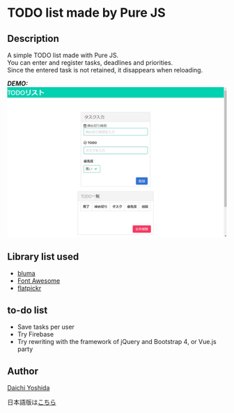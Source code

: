 # TODO list made by Pure JS

## Description

A simple TODO list made with Pure JS.  
You can enter and register tasks, deadlines and priorities.  
Since the entered task is not retained, it disappears when reloading.

***DEMO:***
![デモ画像](/doc/img/yrtgt-lu4xx.gif)

## Library list used

- [bluma](https://bulma.io/)
- [Font Awesome](https://fontawesome.com/)
- [flatpickr](https://flatpickr.js.org/)

## to-do list

- Save tasks per user
- Try Firebase
- Try rewriting with the framework of jQuery and Bootstrap 4, or Vue.js party

## Author 
[Daichi Yoshida](https://github.com/dy0110)  

日本語版は[こちら](/doc/ja/README.ja.md)